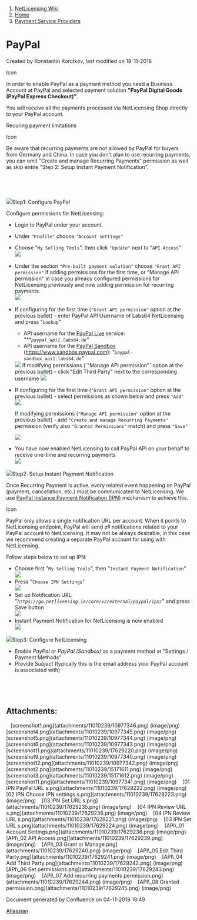 1.  [NetLicensing Wiki](index.html)
2.  [Home](Home_11010214.html)
3.  [Payment Service Providers](Payment-Service-Providers_11010238.html)

<span id="title-text"> PayPal </span>
=====================================

Created by <span class="author"> Konstantin Korotkov</span>, last
modified on 18-11-2018

<span class="aui-icon icon-success">Icon</span>

In order to enable PayPal as a payment method you need a Business
Account at PayPal and selected payment solution **"PayPal Digital Goods
(PayPal Express Checkout)"**.

You will receive all the payments processed via NetLicensing Shop
directly to your PayPal account.

Recuring payment limitations

<span class="aui-icon icon-warning">Icon</span>

Be aware that recurring payments are not allowed by PayPal for buyers
from Germany and China. In case you don't plan to use recurring
payments, you can omit "Create and manage Recurring Payments" permission
as well as skip entire "Step 2: Setup Instant Payment Notification".

 

 

<span
class="expand-control-icon"><img src="assets/images/icons/grey_arrow_down.png" class="expand-control-image" /></span><span
class="expand-control-text">Step1: Configure PayPal</span>

Configure permissions for NetLicensing:

-   Login to PayPal under your account

<!-- -->

-   Under `"Profile"` choose `"Account settings"`

<!-- -->

-   Choose "`My Selling Tools`", then click `"Update"` next to
    "`API Access`"  
    <img src="assets/images/11010239/17629239.png" class="confluence-embedded-image" />

<!-- -->

-   Under the section `"Pre-built payment solution"` choose
    `"Grant API permission"` if adding permissions for the first time,
    or "Manage API permission" in case you already configured
    permissions for NetLicensing previously and now adding permission
    for recurring payments.  
    <img src="assets/images/11010239/17629240.png" class="confluence-embedded-image" />

<!-- -->

-   If configuring for the first time (`"Grant API permission"` option
    at the previous bullet) - enter PayPal API Username of Labs64
    NetLicensing and press "`Lookup`"
    -   API username for the
        <a href="https://www.paypal.com" class="external-link">PayPal Live</a>
        service: *"**`paypal_api1.labs64.de`"*
    -   API username for the
        <a href="https://www.sandbox.paypal.com" class="external-link">PayPal Sandbox</a>
        (<a href="https://www.sandbox.paypal.com/" class="external-link">https://www.sandbox.paypal.com</a>):
        *"*`paypal-sandbox_api1.labs64.de`*"*

    <img src="assets/images/11010239/17629242.png" class="confluence-embedded-image" />  
    If modifying permissions (`"Manage API permission"` option at the
    previous bullet) - click "Edit Third Party" next to the
    corresponding username  
      
    <img src="assets/images/11010239/17629241.png" class="confluence-embedded-image" />

<!-- -->

-   If configuring for the first time (`"Grant API permission"` option
    at the previous bullet) - select permissions as shown below and
    press `"Add"`  
    <img src="assets/images/11010239/17629243.png" class="confluence-embedded-image" />  
      
    If modifying permissions (`"Manage API permission"` option at the
    previous bullet) - add `"Create and manage Recurring Payments"`
    permission (verify also `"Granted Permissions"` match) and press
    `"Save"`  
      
    <img src="assets/images/11010239/17629244.png" class="confluence-embedded-image" />

<!-- -->

-   You have now enabled NetLicensing to call PayPal API on your behalf
    to receive one-time and recurring payments  
    <img src="assets/images/11010239/17629245.png" class="confluence-embedded-image" />

<span
class="expand-control-icon"><img src="assets/images/icons/grey_arrow_down.png" class="expand-control-image" /></span><span
class="expand-control-text">Step2: Setup Instant Payment
Notification</span>

Once Recurring Payment is active, every related event happening on
PayPal (payment, cancellation, etc.) must be communicated to
NetLicensing. We use
<a href="https://developer.paypal.com/docs/classic/products/instant-payment-notification/" class="external-link">PayPal Instance Payment Notification (IPN)</a>
mechanism to achieve this.

<span class="aui-icon icon-problem">Icon</span>

PayPal only allows a single notification URL per account. When it points
to NetLicensing endpoint, PayPal will send *all* notifications related
to your PayPal account to NetLicensing. It may not be always desirable,
in this case we recommend creating a separate PayPal account for using
with NetLicensing.

Follow steps below to set up IPN:

-   Choose first "`My Selling Tools`", then
    "`Instant Payment Notification`"  
    <img src="assets/images/11010239/17629222.png" class="confluence-embedded-image" />
-   Press "`Choose IPN Settings`"  
    <img src="assets/images/11010239/17629223.png" class="confluence-embedded-image" />
-   Set up Notification URL
    "*`https://go.netlicensing.io/core/v2/external/paypal/ipn/`*" and
    press Save button  
    <img src="assets/images/11010239/17629224.png" class="confluence-embedded-image" />
-   Instant Payment Notification for NetLicensing is now enabled  
    <img src="assets/images/11010239/17629221.png" class="confluence-embedded-image" />

<span
class="expand-control-icon"><img src="assets/images/icons/grey_arrow_down.png" class="expand-control-image" /></span><span
class="expand-control-text">Step3: Configure NetLicensing</span>

-   Enable *PayPal* or *PayPal (Sandbox)* as a payment method at
    "Settings / Payment Methods"
-   Provide *Subject* (typically this is the email address your PayPal
    account is associated with)

 

<span style="white-space: pre-wrap;">  
</span>

Attachments:
------------

<img src="assets/images/icons/bullet_blue.gif" width="8" height="8" />
[screenshot1.png](attachments/11010239/10977346.png) (image/png)  
<img src="assets/images/icons/bullet_blue.gif" width="8" height="8" />
[screenshot4.png](attachments/11010239/10977345.png) (image/png)  
<img src="assets/images/icons/bullet_blue.gif" width="8" height="8" />
[screenshot5.png](attachments/11010239/10977344.png) (image/png)  
<img src="assets/images/icons/bullet_blue.gif" width="8" height="8" />
[screenshot6.png](attachments/11010239/10977343.png) (image/png)  
<img src="assets/images/icons/bullet_blue.gif" width="8" height="8" />
[screenshot11.png](attachments/11010239/17629220.png) (image/png)  
<img src="assets/images/icons/bullet_blue.gif" width="8" height="8" />
[screenshot9.png](attachments/11010239/10977340.png) (image/png)  
<img src="assets/images/icons/bullet_blue.gif" width="8" height="8" />
[screenshot12.png](attachments/11010239/10977342.png) (image/png)  
<img src="assets/images/icons/bullet_blue.gif" width="8" height="8" />
[screenshot2.png](attachments/11010239/15171611.png) (image/png)  
<img src="assets/images/icons/bullet_blue.gif" width="8" height="8" />
[screenshot3.png](attachments/11010239/15171612.png) (image/png)  
<img src="assets/images/icons/bullet_blue.gif" width="8" height="8" />
[screenshot11.png](attachments/11010239/10977341.png) (image/png)  
<img src="assets/images/icons/bullet_blue.gif" width="8" height="8" /> [01 IPN
PayPal URL s.png](attachments/11010239/17629222.png) (image/png)  
<img src="assets/images/icons/bullet_blue.gif" width="8" height="8" /> [02 IPN
Choose IPN settings s.png](attachments/11010239/17629223.png)
(image/png)  
<img src="assets/images/icons/bullet_blue.gif" width="8" height="8" /> [03 IPN
Set URL s.png](attachments/11010239/17629235.png) (image/png)  
<img src="assets/images/icons/bullet_blue.gif" width="8" height="8" /> [04 IPN
Review URL s.png](attachments/11010239/17629236.png) (image/png)  
<img src="assets/images/icons/bullet_blue.gif" width="8" height="8" /> [04 IPN
Review URL s.png](attachments/11010239/17629221.png) (image/png)  
<img src="assets/images/icons/bullet_blue.gif" width="8" height="8" /> [03 IPN
Set URL s.png](attachments/11010239/17629224.png) (image/png)  
<img src="assets/images/icons/bullet_blue.gif" width="8" height="8" /> [API\_01
Account Settings.png](attachments/11010239/17629238.png) (image/png)  
<img src="assets/images/icons/bullet_blue.gif" width="8" height="8" /> [API\_02
API Access.png](attachments/11010239/17629239.png) (image/png)  
<img src="assets/images/icons/bullet_blue.gif" width="8" height="8" /> [API\_03
Grant or Manage.png](attachments/11010239/17629240.png) (image/png)  
<img src="assets/images/icons/bullet_blue.gif" width="8" height="8" /> [API\_05
Edit Third Party.png](attachments/11010239/17629241.png) (image/png)  
<img src="assets/images/icons/bullet_blue.gif" width="8" height="8" /> [API\_04
Add Third Party.png](attachments/11010239/17629242.png) (image/png)  
<img src="assets/images/icons/bullet_blue.gif" width="8" height="8" /> [API\_06
Set permissions.png](attachments/11010239/17629243.png) (image/png)  
<img src="assets/images/icons/bullet_blue.gif" width="8" height="8" /> [API\_07
Add recurring payments
permission.png](attachments/11010239/17629244.png) (image/png)  
<img src="assets/images/icons/bullet_blue.gif" width="8" height="8" /> [API\_08
Granted permission.png](attachments/11010239/17629245.png) (image/png)  

Document generated by Confluence on 04-11-2019 19:49

[Atlassian](http://www.atlassian.com/)
